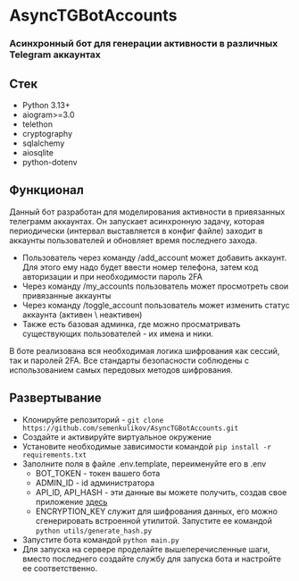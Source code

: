 # AsyncTGBotAccounts

### Асинхронный бот для генерации активности в различных Telegram аккаунтах

## Стек
* Python 3.13+
* aiogram>=3.0
* telethon
* cryptography
* sqlalchemy
* aiosqlite
* python-dotenv

## Функционал
Данный бот разработан для моделирования активности в привязанных телеграмм аккаунтах. Он запускает асинхронную задачу, которая периодически (интервал выставляется в конфиг файле) заходит в аккаунты пользователей и обновляет время последнего захода. 
* Пользователь через команду /add_account может добавить аккаунт. Для этого ему надо будет ввести номер телефона, затем код авторизации и при необходимости пароль 2FA
* Через команду /my_accounts пользователь может просмотреть свои привязанные аккаунты
* Через команду /toggle_account пользователь может изменить статус аккаунта (активен \ неактивен)
* Также есть базовая админка, где можно просматривать существующих пользователей - их имена и ники.

В боте реализована вся необходимая логика шифрования как сессий, так и паролей 2FA. Все стандарты безопасности соблюдены с использованием самых передовых методов шифрования.

## Развертывание
* Клонируйте репозиторий - `git clone https://github.com/semenkulikov/AsyncTGBotAccounts.git`
* Создайте и активируйте виртуальное окружение
* Установите необходимые зависимости командой `pip install -r requirements.txt`
* Заполните поля в файле .env.template, переименуйте его в .env
  * BOT_TOKEN - токен вашего бота
  * ADMIN_ID - id администратора
  * API_ID, API_HASH - эти данные вы можете получить, создав свое приложение [здесь](my.telegram.org)
  * ENCRYPTION_KEY служит для шифрования данных, его можно сгенерировать встроенной утилитой. Запустите ее командой `python utils/generate_hash.py`
* Запустите бота командой `python main.py`
* Для запуска на сервере проделайте вышеперечисленные шаги, вместо последнего создайте службу для запуска бота и настройте ее соответственно.
